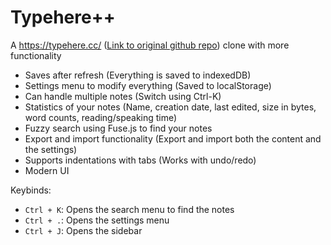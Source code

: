 # Typehere++ 

A https://typehere.cc/ ([Link to original github repo](https://github.com/Squadrick/typehere)) clone with more functionality 
- Saves after refresh (Everything is saved to indexedDB)
- Settings menu to modify everything (Saved to localStorage)
- Can handle multiple notes (Switch using Ctrl-K)
- Statistics of your notes (Name, creation date, last edited, size in bytes, word counts, reading/speaking time)
- Fuzzy search using Fuse.js to find your notes
- Export and import functionality (Export and import both the content and the settings)
- Supports indentations with tabs (Works with undo/redo)
- Modern UI

Keybinds:
- `Ctrl + K`: Opens the search menu to find the notes
- `Ctrl + .`: Opens the settings menu
- `Ctrl + J`: Opens the sidebar